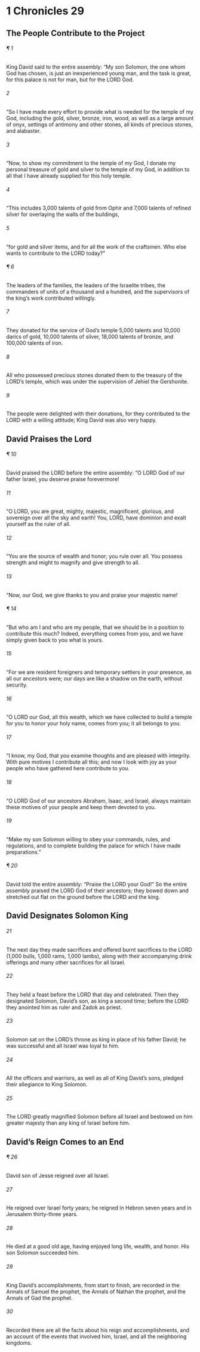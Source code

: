 # 1 Chronicles 29
## The People Contribute to the Project
###### ¶ 1
King David said to the entire assembly: “My son Solomon, the one whom God has chosen, is just an inexperienced young man, and the task is great, for this palace is not for man, but for the LORD God.
###### 2
“So I have made every effort to provide what is needed for the temple of my God, including the gold, silver, bronze, iron, wood, as well as a large amount of onyx, settings of antimony and other stones, all kinds of precious stones, and alabaster.
###### 3
“Now, to show my commitment to the temple of my God, I donate my personal treasure of gold and silver to the temple of my God, in addition to all that I have already supplied for this holy temple.
###### 4
“This includes 3,000 talents of gold from Ophir and 7,000 talents of refined silver for overlaying the walls of the buildings,
###### 5
“for gold and silver items, and for all the work of the craftsmen. Who else wants to contribute to the LORD today?”
###### ¶ 6
The leaders of the families, the leaders of the Israelite tribes, the commanders of units of a thousand and a hundred, and the supervisors of the king’s work contributed willingly.
###### 7
They donated for the service of God’s temple 5,000 talents and 10,000 darics of gold, 10,000 talents of silver, 18,000 talents of bronze, and 100,000 talents of iron.
###### 8
All who possessed precious stones donated them to the treasury of the LORD’s temple, which was under the supervision of Jehiel the Gershonite.
###### 9
The people were delighted with their donations, for they contributed to the LORD with a willing attitude; King David was also very happy.
## David Praises the Lord
###### ¶ 10
David praised the LORD before the entire assembly:
“O LORD God of our father Israel, you deserve praise forevermore!
###### 11
“O LORD, you are great, mighty, majestic, magnificent, glorious, and sovereign over all the sky and earth! You, LORD, have dominion and exalt yourself as the ruler of all.
###### 12
“You are the source of wealth and honor; you rule over all. You possess strength and might to magnify and give strength to all.
###### 13
“Now, our God, we give thanks to you and praise your majestic name!
###### ¶ 14
“But who am I and who are my people, that we should be in a position to contribute this much? Indeed, everything comes from you, and we have simply given back to you what is yours.
###### 15
“For we are resident foreigners and temporary settlers in your presence, as all our ancestors were; our days are like a shadow on the earth, without security.
###### 16
“O LORD our God, all this wealth, which we have collected to build a temple for you to honor your holy name, comes from you; it all belongs to you.
###### 17
“I know, my God, that you examine thoughts and are pleased with integrity. With pure motives I contribute all this; and now I look with joy as your people who have gathered here contribute to you.
###### 18
“O LORD God of our ancestors Abraham, Isaac, and Israel, always maintain these motives of your people and keep them devoted to you.
###### 19
“Make my son Solomon willing to obey your commands, rules, and regulations, and to complete building the palace for which I have made preparations.”
###### ¶ 20
David told the entire assembly: “Praise the LORD your God!” So the entire assembly praised the LORD God of their ancestors; they bowed down and stretched out flat on the ground before the LORD and the king.
## David Designates Solomon King
###### 21
The next day they made sacrifices and offered burnt sacrifices to the LORD (1,000 bulls, 1,000 rams, 1,000 lambs), along with their accompanying drink offerings and many other sacrifices for all Israel.
###### 22
They held a feast before the LORD that day and celebrated.
Then they designated Solomon, David’s son, as king a second time; before the LORD they anointed him as ruler and Zadok as priest.
###### 23
Solomon sat on the LORD’s throne as king in place of his father David; he was successful and all Israel was loyal to him.
###### 24
All the officers and warriors, as well as all of King David’s sons, pledged their allegiance to King Solomon.
###### 25
The LORD greatly magnified Solomon before all Israel and bestowed on him greater majesty than any king of Israel before him.
## David’s Reign Comes to an End
###### ¶ 26
David son of Jesse reigned over all Israel.
###### 27
He reigned over Israel forty years; he reigned in Hebron seven years and in Jerusalem thirty-three years.
###### 28
He died at a good old age, having enjoyed long life, wealth, and honor. His son Solomon succeeded him.
###### 29
King David’s accomplishments, from start to finish, are recorded in the Annals of Samuel the prophet, the Annals of Nathan the prophet, and the Annals of Gad the prophet.
###### 30
Recorded there are all the facts about his reign and accomplishments, and an account of the events that involved him, Israel, and all the neighboring kingdoms.
